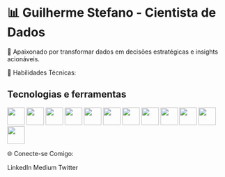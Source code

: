 <!DOCTYPE html>
<html lang="pt-br">
<head>
    <meta charset="UTF-8">
    <meta name="viewport" content="width=device-width, initial-scale=1.0">
    <link rel="stylesheet" type='text/css' href="https://cdn.jsdelivr.net/gh/devicons/devicon@latest/devicon.min.css" /> 
</head>
<body>
  <h1>📊 Guilherme Stefano - Cientista de Dados </h1>
  
  🚀 Apaixonado por transformar dados em decisões estratégicas e insights acionáveis.
  
  🔧 Habilidades Técnicas:
  <h2>Tecnologias e ferramentas</h2>
    <img src="https://cdn.jsdelivr.net/gh/devicons/devicon@latest/icons/python/python-original.svg" style="height: 40px; width: 40px;"/> 
    <img src="https://cdn.jsdelivr.net/gh/devicons/devicon@latest/icons/numpy/numpy-original.svg" style="height: 40px; width: 40px;" />
    <img src="https://cdn.jsdelivr.net/gh/devicons/devicon@latest/icons/pandas/pandas-original.svg" style="height: 40px; width: 40px;"/>
    <img src="https://cdn.jsdelivr.net/gh/devicons/devicon@latest/icons/tensorflow/tensorflow-original.svg" style="height: 40px; width: 40px;"/>
    <img src="https://cdn.jsdelivr.net/gh/devicons/devicon@latest/icons/keras/keras-original.svg" style="height: 40px; width: 40px;" />
    <img src="https://cdn.jsdelivr.net/gh/devicons/devicon@latest/icons/scikitlearn/scikitlearn-original.svg" style="height: 40px; width: 40px;" />
    <img src="https://cdn.jsdelivr.net/gh/devicons/devicon@latest/icons/mysql/mysql-original.svg" style="height: 40px; width: 40px;"/>
    <img src="https://cdn.jsdelivr.net/gh/devicons/devicon@latest/icons/selenium/selenium-original.svg" style="height: 40px; width: 40px;"/>
    <img src="https://cdn.jsdelivr.net/gh/devicons/devicon@latest/icons/azuresqldatabase/azuresqldatabase-original.svg" style="height: 40px; width: 40px;" />
    <img src="https://cdn.jsdelivr.net/gh/devicons/devicon@latest/icons/matplotlib/matplotlib-original-wordmark.svg" style="height: 40px; width: 40px;"/>
    <img src="https://cdn.jsdelivr.net/gh/devicons/devicon@latest/icons/django/django-plain.svg" style="height: 40px; width: 40px;"/>
    <img src="https://cdn.jsdelivr.net/gh/devicons/devicon@latest/icons/docker/docker-original.svg" style="height: 40px; width: 40px;"/>
          
          
  🌐 Conecte-se Comigo:
  
  LinkedIn
  Medium
  Twitter

</body>
<style>
    .image-container {
        display: flex;
        flex-wrap: wrap; /* Se você quiser que as imagens continuem na próxima linha quando não houver espaço */
        gap: 10px; /* Espaçamento entre as imagens */
    }
    .image-container img {
        height: 40px;
        width: 40px;
    }
</style>
</html>
